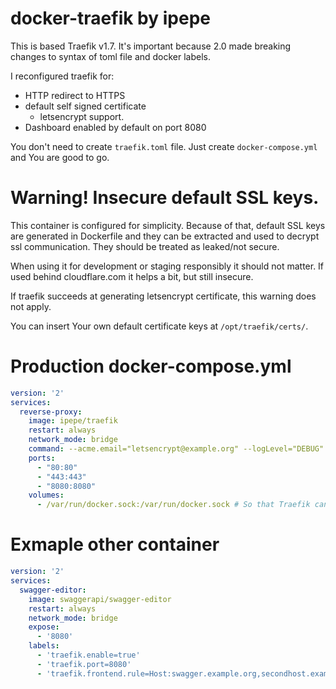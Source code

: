 # docker-traefik by ipepe
This is based Traefik v1.7. It's important because 2.0 made breaking changes to syntax of toml file and docker labels.

I reconfigured traefik for:
 * HTTP redirect to HTTPS
 * default self signed certificate
   * letsencrypt support.
 * Dashboard enabled by default on port 8080

You don't need to create `traefik.toml` file. Just create `docker-compose.yml` and You are good to go.

# Warning! Insecure default SSL keys.
This container is configured for simplicity. Because of that, default SSL keys are generated in Dockerfile and they can be extracted and used to decrypt ssl communication. They should be treated as leaked/not secure. 

When using it for development or staging responsibly it should not matter. If used behind cloudflare.com it helps a bit, but still insecure.

If traefik succeeds at generating letsencrypt certificate, this warning does not apply. 

You can insert Your own default certificate keys at `/opt/traefik/certs/`.

# Production docker-compose.yml

```yaml
version: '2'
services:
  reverse-proxy:
    image: ipepe/traefik
    restart: always
    network_mode: bridge
    command: --acme.email="letsencrypt@example.org" --logLevel="DEBUG" --debug=true
    ports:
      - "80:80"
      - "443:443"
      - "8080:8080"
    volumes:
      - /var/run/docker.sock:/var/run/docker.sock # So that Traefik can listen to the Docker events

```

# Exmaple other container
```yaml
version: '2'
services:
  swagger-editor:
    image: swaggerapi/swagger-editor
    restart: always
    network_mode: bridge
    expose:
      - '8080'
    labels:
      - 'traefik.enable=true'
      - 'traefik.port=8080'
      - 'traefik.frontend.rule=Host:swagger.example.org,secondhost.example.org'
```
